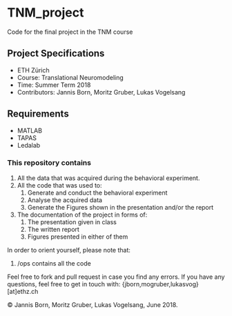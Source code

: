 # TNM_project
Code for the final project in the TNM course

## Project Specifications 
- ETH Zürich
- Course: Translational Neuromodeling 
- Time: Summer Term 2018
- Contributors: Jannis Born, Moritz Gruber, Lukas Vogelsang

## Requirements
- MATLAB
- TAPAS
- Ledalab


### This repository contains 
1. All the data that was acquired during the behavioral experiment.
2. All the code that was used to:
    1. Generate and conduct the behavioral experiment
    2. Analyse the acquired data
    3. Generate the Figures shown in the presentation and/or the report
3. The documentation of the project in forms of:
    1. The presentation given in class
    2. The written report
    3. Figures presented in either of them


In order to orient yourself, please note that:

1.  /ops            contains all the code


Feel free to fork and pull request in case you find any errors. If you have any questions, feel free to get in touch with:
{jborn,mogruber,lukasvog}[at]ethz.ch

© Jannis Born, Moritz Gruber, Lukas Vogelsang, June 2018.